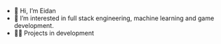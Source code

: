 - 👋 Hi, I’m Eidan
- 👀 I’m interested in full stack engineering, machine learning and game development.
- 🧑‍💻 Projects in development

<!---
emm792/emm792 is a ✨ special ✨ repository because its `README.md` (this file) appears on your GitHub profile.
You can click the Preview link to take a look at your changes.
--->
